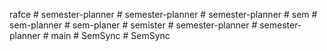 rafce
#   s e m e s t e r - p l a n n e r  
 #   s e m e s t e r - p l a n n e r  
 #   s e m e s t e r - p l a n n e r  
 #   s e m  
 #   s e m - p l a n n e r  
 #   s e m - p l a n e r  
 #   s e m i s t e r  
 #   s e m e s t e r - p l a n n e r  
 #   s e m e s t e r - p l a n n e r  
 #   m a i n  
 #   S e m S y n c  
 #   S e m S y n c  
 